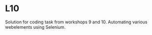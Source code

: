 # L10
Solution for coding task from workshops 9 and 10. Automating various webelements using Selenium.




